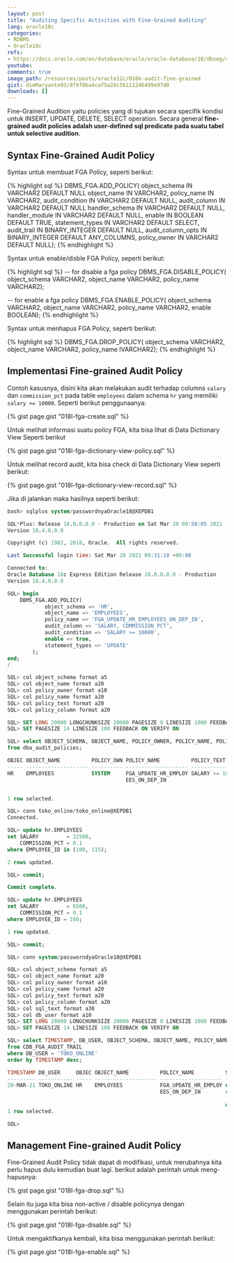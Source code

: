 ```yaml
---
layout: post
title: "Auditing Specific Activities with Fine-Grained Auditing"
lang: oracle18c
categories:
- RDBMS
- Oracle18c
refs: 
- https://docs.oracle.com/en/database/oracle/oracle-database/18/dbseg/configuring-audit-policies.html#GUID-B706FF6F-13A6-4944-AFCB-29971F5076FD
youtube: 
comments: true
image_path: /resources/posts/oracle12c/018k-audit-fine-grained
gist: dimMaryanto93/8f9f0ba4caf5a28c56111246499e97d0
downloads: []
---
```


Fine-Grained Audition yaitu policies yang di tujukan secara specifik kondisi untuk INSERT, UPDATE, DELETE, SELECT operation. Secara general **fine-grained audit policies adalah user-defined sql predicate pada suatu tabel untuk selective audition**.

## Syntax Fine-Grained Audit Policy

Syntax untuk membuat FGA Policy, seperti berikut:

{% highlight sql %}
DBMS_FGA.ADD_POLICY(
   object_schema      IN  VARCHAR2 DEFAULT NULL 
   object_name        IN  VARCHAR2,
   policy_name        IN  VARCHAR2, 
   audit_condition    IN  VARCHAR2 DEFAULT NULL, 
   audit_column       IN  VARCHAR2 DEFAULT NULL 
   handler_schema     IN  VARCHAR2 DEFAULT NULL, 
   handler_module     IN  VARCHAR2 DEFAULT NULL, 
   enable             IN  BOOLEAN DEFAULT TRUE, 
   statement_types    IN  VARCHAR2 DEFAULT SELECT,
   audit_trail        IN  BINARY_INTEGER DEFAULT NULL, 
   audit_column_opts  IN  BINARY_INTEGER DEFAULT ANY_COLUMNS, 
   policy_owner       IN  VARCHAR2 DEFAULT NULL);
{% endhighlight %}

Syntax untuk enable/disble FGA Policy, seperti berikut:

{% highlight sql %}
-- for disable a fga policy
DBMS_FGA.DISABLE_POLICY(
   object_schema  VARCHAR2, 
   object_name    VARCHAR2, 
   policy_name    VARCHAR2); 

-- for enable a fga policy
DBMS_FGA.ENABLE_POLICY(
   object_schema  VARCHAR2, 
   object_name    VARCHAR2, 
   policy_name    VARCHAR2,
   enable         BOOLEAN);
{% endhighlight %}

Syntax untuk menhapus FGA Policy, seperti berikut:

{% highlight sql %}
DBMS_FGA.DROP_POLICY(
   object_schema  VARCHAR2, 
   object_name    VARCHAR2, 
   policy_name    IVARCHAR2);
{% endhighlight %}


## Implementasi Fine-grained Audit Policy

Contoh kasusnya, disini kita akan melakukan audit terhadap columns `salary` dan `commission_pct` pada table `employees` dalam schema `hr` yang memiliki `salary >= 10000`. Seperti berikut penggunaanya:

{% gist page.gist "018l-fga-create.sql" %}

Untuk melihat informasi suatu policy FGA, kita bisa lihat di Data Dictionary View Seperti berikut

{% gist page.gist "018l-fga-dictionary-view-policy.sql" %}

Untuk melihat record audit, kita bisa check di Data Dictionary View seperti berikut:

{% gist page.gist "018l-fga-dictionary-view-record.sql" %}

Jika di jalankan maka hasilnya seperti berikut:

```sql
bash> sqlplus system/passwordnyaOracle18@XEPDB1

SQL*Plus: Release 18.0.0.0.0 - Production on Sat Mar 20 09:58:05 2021
Version 18.4.0.0.0

Copyright (c) 1982, 2018, Oracle.  All rights reserved.

Last Successful login time: Sat Mar 20 2021 09:31:10 +00:00

Connected to:
Oracle Database 18c Express Edition Release 18.0.0.0.0 - Production
Version 18.4.0.0.0

SQL> begin
    DBMS_FGA.ADD_POLICY(
            object_schema => 'HR',
            object_name => 'EMPLOYEES',
            policy_name => 'FGA_UPDATE_HR_EMPLOYEES_ON_DEP_IN',
            audit_column => 'SALARY, COMMISSION_PCT',
            audit_condition => 'SALARY >= 10000',
            enable => true,
            statement_types => 'UPDATE'
        );
end;
/

SQL> col object_schema format a5
SQL> col object_name format a20
SQL> col policy_owner format a10
SQL> col policy_name format a20
SQL> col policy_text format a20
SQL> col policy_column format a20

SQL> SET LONG 20000 LONGCHUNKSIZE 20000 PAGESIZE 0 LINESIZE 1000 FEEDBACK OFF VERIFY OFF TRIMSPOOL ON
SQL> SET PAGESIZE 14 LINESIZE 100 FEEDBACK ON VERIFY ON

SQL> select OBJECT_SCHEMA, OBJECT_NAME, POLICY_OWNER, POLICY_NAME, POLICY_TEXT, ENABLED
from dba_audit_policies;

OBJEC OBJECT_NAME          POLICY_OWN POLICY_NAME          POLICY_TEXT          ENA
----- -------------------- ---------- -------------------- -------------------- ---
HR    EMPLOYEES            SYSTEM     FGA_UPDATE_HR_EMPLOY SALARY >= 10000      YES
                                      EES_ON_DEP_IN


1 row selected.

SQL> conn toko_online/toko_online@XEPDB1
Connected.

SQL> update hr.EMPLOYEES
set SALARY         = 22500,
    COMMISSION_PCT = 0.1
where EMPLOYEE_ID in (100, 115);

2 rows updated.

SQL> commit;

Commit complete.

SQL> update hr.EMPLOYEES
set SALARY         = 6500,
    COMMISSION_PCT = 0.1
where EMPLOYEE_ID = 160;

1 row updated.

SQL> commit;

SQL> conn system/passworndyaOracle18@XEPDB1

SQL> col object_schema format a5
SQL> col object_name format a20
SQL> col policy_owner format a10
SQL> col policy_name format a20
SQL> col policy_text format a20
SQL> col policy_column format a20
SQL> col sql_text format a30
SQL> col db_user format a10
SQL> SET LONG 20000 LONGCHUNKSIZE 20000 PAGESIZE 0 LINESIZE 1000 FEEDBACK OFF VERIFY OFF TRIMSPOOL ON
SQL> SET PAGESIZE 14 LINESIZE 100 FEEDBACK ON VERIFY ON

SQL> select TIMESTAMP, DB_USER, OBJECT_SCHEMA, OBJECT_NAME, POLICY_NAME, SQL_TEXT, STATEMENT_TYPE
from CDB_FGA_AUDIT_TRAIL
where DB_USER = 'TOKO_ONLINE'
order by TIMESTAMP desc;

TIMESTAMP DB_USER     OBJEC OBJECT_NAME          POLICY_NAME          SQL_TEXT                       STATEME
--------- ----------- ----- -------------------- -------------------- ------------------------------ -------
20-MAR-21 TOKO_ONLINE HR    EMPLOYEES            FGA_UPDATE_HR_EMPLOY update hr.EMPLOYEES             UPDATE
                                                 EES_ON_DEP_IN        set SALARY         = 22500,
                                                                         COMMISSION_PCT = 0.1
                                                                      where EMPLOYEE_ID in (100, 115)
1 row selected.

SQL>
```

## Management Fine-grained Audit Policy

Fine-Grained Audit Policy tidak dapat di modifikasi, untuk merubahnya kita perlu hapus dulu kemudian buat lagi. berikut adalah perintah untuk meng-hapusnya:

{% gist page.gist "018l-fga-drop.sql" %}

Selain itu juga kita bisa non-active / disable policynya dengan menggunakan perintah berikut:

{% gist page.gist "018l-fga-disable.sql" %}

Untuk mengaktifkanya kembali, kita bisa menggunakan perintah berikut:

{% gist page.gist "018l-fga-enable.sql" %}